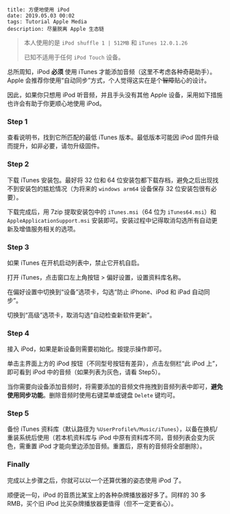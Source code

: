 ```
title: 方便地使用 iPod
date: 2019.05.03 00:02
tags: Tutorial Apple Media
description: 尽量脱离 Apple 生态链
```

> 本人使用的是 `iPod shuffle 1 | 512MB` 和 `iTunes 12.0.1.26`
>
> 已知不适用于任何 `iPod Touch` 设备。

总所周知，iPod **必须** 使用 iTunes 才能添加音频（这里不考虑各种奇葩助手）。Apple 会推荐你使用“自动同步”方式，个人觉得这实在是个~~智障~~贴心的设计。

因此，如果你只想用 iPod 听音频，并且手头没有其他 Apple 设备，采用如下措施也许会有助于你更顺心地使用 iPod。

### Step 1

查看说明书，找到它所匹配的最低 iTunes 版本。最低版本可能因 iPod 固件升级而提升，如非必要，请勿升级固件。

### Step 2

下载 iTunes 安装包。最好将 32 位和 64 位安装包都下载存档，避免之后出现找不到安装包的尴尬情况（为将来的 `windows arm64` 设备保存 32 位安装包很有必要）。

下载完成后，用 7zip 提取安装包中的 `iTunes.msi`（64 位为 `iTunes64.msi`）和 `AppleApplicationSupport.msi` 安装即可。安装过程中记得取消勾选所有自动更新及增值服务相关的选项。

### Step 3

如果 iTunes 在开机启动列表中，禁止它开机自启。

打开 iTunes，点击窗口左上角按钮 > 偏好设置，设置资料库名称。

在偏好设置中切换到“设备”选项卡，勾选“防止 iPhone、iPod 和 iPad 自动同步”。

切换到“高级”选项卡，取消勾选“自动检查新软件更新”。

### Step 4

接入 iPod，如果是新设备则需要初始化。按提示操作即可。

单击主界面上方的 iPod 按钮（不同型号按钮有差异），点击左侧栏“此 iPod 上”，即可看到 iPod 中的音频（如果列表为灰色，请看 Step5）。

当你需要向设备添加音频时，将需要添加的音频文件拖拽到音频列表中即可，**避免使用同步功能**。删除音频时使用右键菜单或键盘 `Delete` 键均可。

### Step 5

备份 iTunes 资料库（默认路径为 `%UserProfile%/Music/iTunes`），以备在换机/重装系统后使用（若本机资料库与 iPod 中原有资料库不同，音频列表会变为灰色，需重置 iPod 才能向里边添加音频。重置后，原有的音频将全部删除）。

### Finally

完成以上步骤之后，你就可以以一个还算优雅的姿态使用 iPod 了。

顺便说一句，iPod 的音质比某宝上的各种杂牌播放器好多了。同样的 30 多 RMB，买个旧 iPod 比买杂牌播放器更值得（但不一定更省心）。
